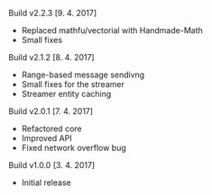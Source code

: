 Build v2.2.3 [9. 4. 2017]
- Replaced mathfu/vectorial with Handmade-Math
- Small fixes

Build v2.1.2 [8. 4. 2017]
- Range-based message sendivng
- Small fixes for the streamer
- Streamer entity caching

Build v2.0.1 [7. 4. 2017]
- Refactored core
- Improved API
- Fixed network overflow bug

Build v1.0.0 [3. 4. 2017]
- Initial release
